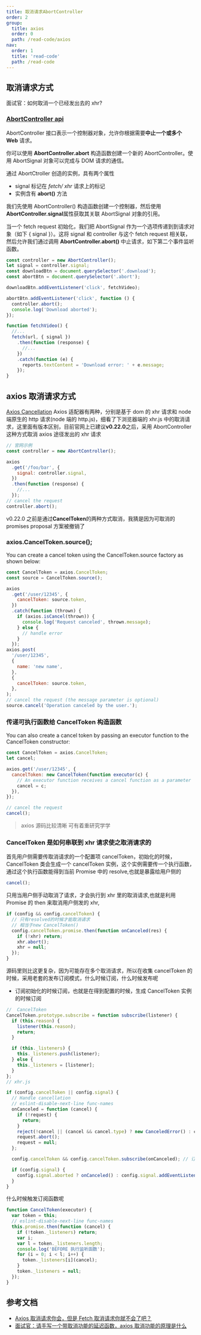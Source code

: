 ```yaml
---
title: 取消请求AbortController
order: 2
group:
  title: axios
  order: 0
  path: /read-code/axios
nav:
  order: 1
  title: 'read-code'
  path: /read-code
---
```


## 取消请求方式

面试官：如何取消一个已经发出去的 xhr?

### [AbortController api](https://developer.mozilla.org/zh-CN/docs/Web/API/AbortController)

AbortController 接口表示一个控制器对象，允许你根据需要**中止一个或多个 Web** 请求。

你可以使用 **AbortController.abort** 构造函数创建一个新的 AbortController。使用 AbortSignal 对象可以完成与 DOM 请求的通信。

通过 AbortCtroller 创造的实例，具有两个属性

- signal 标记在 _fetch/ xhr_ 请求上的标记
- 实例含有 **abort()** 方法

我们先使用 AbortController() 构造函数创建一个控制器，然后使用 **AbortController.signal**属性获取其关联 AbortSignal 对象的引用。

当一个 fetch request 初始化，我们把 AbortSignal 作为一个选项传递到到请求对象（如下 { signal }）。这将 signal 和 controller 与这个 fetch request 相关联，然后允许我们通过调用 **AbortController.abort()** 中止请求，如下第二个事件监听函数。

```js
const controller = new AbortController();
let signal = controller.signal;
const downloadBtn = document.querySelector('.download');
const abortBtn = document.querySelector('.abort');

downloadBtn.addEventListener('click', fetchVideo);

abortBtn.addEventListener('click', function () {
  controller.abort();
  console.log('Download aborted');
});

function fetchVideo() {
  //...
  fetch(url, { signal })
    .then(function (response) {
      //...
    })
    .catch(function (e) {
      reports.textContent = 'Download error: ' + e.message;
    });
}
```

## axios 取消请求方式

[Axios Cancellation](https://axios-http.com/docs/cancellation) Axios 适配器有两种，分别是基于 dom 的 xhr 请求和 node 端原生的 http 请求(node 端的 http.js)，细看了下浏览器端的 xhr.js 中的取消请求，这里面有版本区别，目前官网上已建议**v0.22.0**之后，采用 AbortController 这种方式取消 axios 途径发出的 xhr 请求

```js
// 官网示例
const controller = new AbortController();

axios
  .get('/foo/bar', {
    signal: controller.signal,
  })
  .then(function (response) {
    //...
  });
// cancel the request
controller.abort();
```

v0.22.0 之前是通过**CancelToken**的两种方式取消，我猜是因为可取消的 promises proposal 方案被撤销了

### axios.CancelToken.source();

You can create a cancel token using the CancelToken.source factory as shown below:

```js
const CancelToken = axios.CancelToken;
const source = CancelToken.source();

axios
  .get('/user/12345', {
    cancelToken: source.token,
  })
  .catch(function (thrown) {
    if (axios.isCancel(thrown)) {
      console.log('Request canceled', thrown.message);
    } else {
      // handle error
    }
  });
axios.post(
  '/user/12345',
  {
    name: 'new name',
  },
  {
    cancelToken: source.token,
  },
);
// cancel the request (the message parameter is optional)
source.cancel('Operation canceled by the user.');
```

### 传递可执行函数给 CancelToken 构造函数

You can also create a cancel token by passing an executor function to the CancelToken constructor:

```js
const CancelToken = axios.CancelToken;
let cancel;

axios.get('/user/12345', {
  cancelToken: new CancelToken(function executor(c) {
    // An executor function receives a cancel function as a parameter
    cancel = c;
  }),
});

// cancel the request
cancel();
```

> axios 源码比较清晰 可有着重研究学学

### CancelToken 是如何串联到 xhr 请求使之取消请求的

首先用户侧需要传取消请求的一个配置项 cancelToken，初始化的时候，CancelToken 类会生成一个 cancelToken 实例，这个实例需要传一个执行函数，通过这个执行函数能得到当前 Promise 中的 resolve,也就是暴露给用户侧的

```js
cancel();
```

只用当用户侧手动取消了请求，才会执行到 xhr 里的取消请求,也就是利用 Promise 的 then 来取消用户侧发的 xhr,

```js
if (config && config.cancelToken) {
  // 只有resolved的时候才能取消请求
  // 相当于new CancelToken()
  config.cancelToken.promise.then(function onCanceled(res) {
    if (!xhr) return;
    xhr.abort();
    xhr = null;
  });
}
```

源码里则比这更复杂，因为可能存在多个取消请求，所以在收集 cancelToken 的时候，采用老套的发布订阅模式，什么时候订阅，什么时候发布呢

- 订阅初始化的时候订阅，也就是在得到配置的时候，生成 CancelToken 实例的时候订阅

```js
//  CancelToken
CancelToken.prototype.subscribe = function subscribe(listener) {
  if (this.reason) {
    listener(this.reason);
    return;
  }

  if (this._listeners) {
    this._listeners.push(listener);
  } else {
    this._listeners = [listener];
  }
};
// xhr.js

if (config.cancelToken || config.signal) {
  // Handle cancellation
  // eslint-disable-next-line func-names
  onCanceled = function (cancel) {
    if (!request) {
      return;
    }
    reject(!cancel || (cancel && cancel.type) ? new CanceledError() : cancel);
    request.abort();
    request = null;
  };

  config.cancelToken && config.cancelToken.subscribe(onCanceled); // 订阅

  if (config.signal) {
    config.signal.aborted ? onCanceled() : config.signal.addEventListener('abort', onCanceled);
  }
}
```

什么时候触发订阅函数呢

```js
function CancelToken(executor) {
  var token = this;
  // eslint-disable-next-line func-names
  this.promise.then(function (cancel) {
    if (!token._listeners) return;
    var i;
    var l = token._listeners.length;
    console.log('BEFORE 执行监听函数');
    for (i = 0; i < l; i++) {
      token._listeners[i](cancel);
    }
    token._listeners = null;
  });
}
```

## 参考文档

- [Axios 取消请求你会，但是 Fetch 取消请求你就不会了吧？](https://mp.weixin.qq.com/s/vF04Kd3dCF3AiLk9dVnQow)
- [面试官：请手写一个带取消功能的延迟函数，axios 取消功能的原理是什么](https://mp.weixin.qq.com/s/d7fkvM2AA6ffjYfkwXLg9A)
